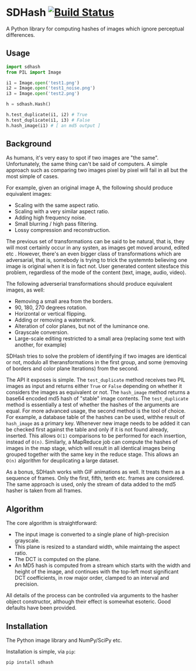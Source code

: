 # SDHash [![Build Status](https://travis-ci.org/horia141/sdhash.svg?branch=master)](https://travis-ci.org/horia141/sdhash)

A Python library for computing hashes of images which ignore perceptual differences.

## Usage

```python
import sdhash
from PIL import Image

i1 = Image.open('test1.png')
i2 = Image.open('test1_noise.png')
i3 = Image.open('test2.png')

h = sdhash.Hash()

h.test_duplicate(i1, i2) # True
h.test_duplicate(i1, i3) # False
h.hash_image(i1) # [ an md5 output ]
```

## Background

As humans, it's very easy to spot if two images are "the same". Unfortunately, the same
thing can't be said of computers. A simple approach such as comparing two images pixel
by pixel will fail in all but the most simple of cases.

For example, given an original image A, the following should produce equivalent images:
* Scaling with the same aspect ratio.
* Scaling with a very similar aspect ratio.
* Adding high frequency noise.
* Small blurring / high pass filtering.
* Lossy compression and reconstruction.

The previous set of transformations can be said to be natural, that is, they will most
certainly occur in any systen, as images get moved around, edited etc .
However, there's an even bigger class of transformations which are adversarial, that is,
somebody is trying to trick the systemnto believing one image is original when it is in
fact not. User generated content sitesface this problem, regardless of the mode of the
content (text, image, audio, video).

The following adverserial transformations should produce equivalent images, as well:
* Removing a small area from the borders.
* 90, 180, 270 degrees rotation.
* Horizontal or vertical flipping.
* Adding or removing a watermark.
* Alteration of color planes, but not of the luminance one.
* Grayscale conversion.
* Large-scale editing restricted to a small area (replacing some text with another,
for example)

SDHash tries to solve the problem of identifying if two images are identical or not,
modulo all theransformations in the first group, and some (removing of borders and 
color plane lterations) from the second.

The API it exposes is simple. The `test_duplicate` method receives two PIL images as
input and returns either `True` or `False` depending on whether it considers the
images as equivalent or not. The `hash_image` method returns a base64 encoded md5
hash of "stable" image contents. The `test_duplicate` method is essentially a test
of whether the hashes of the arguments are equal. For more advanced usage, the second
method is the tool of choice. For example, a database table of the hashes can be used,
withhe result of `hash_image` as a primary key. Whenever new image needs to be added it
can be checked first against the table and only if it is not found already, inserted.
This allows `O(1)` comparisons to be performed for each insertion, instead of `O(n)`.
Similarly, a MapReduce job can compute the hashes of images in the map stage, which will
result in all identical images being grouped together with the same key in the reduce
stage. This allows an `O(n)` algorithm for deuplicating a large dataset.

As a bonus, SDHash works with GIF animations as well. It treats them as a sequence
of frames. Only the first, fifth, tenth etc. frames are considered. The same approach
is used, only the stream of data added to the md5 hasher is taken from all frames.

## Algorithm

The core algorithm is straightforward:
* The input image is converted to a single plane of high-precision grayscale.
* This plane is resized to a standard width, while maintaing the aspect ratio.
* The DCT is computed on the plane.
* An MD5 hash is computed from a stream which starts with the width and height of the
image, and continues with the top-left most significant DCT coefficients, in row major
order, clamped to an interval and precision.

All details of the process can be controlled via arguments to the hasher object
constructor, although their effect is somewhat esoteric. Good defaults have been
provided.

## Installation

The Python image library and NumPy/SciPy etc.

Installation is simple, via `pip`:

```bash
pip install sdhash
```
